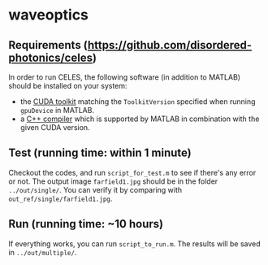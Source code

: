 # waveoptics

## Requirements (https://github.com/disordered-photonics/celes)
In order to run CELES, the following software (in addition to MATLAB) should be installed on your system:
* the [CUDA toolkit](https://developer.nvidia.com/cuda-downloads) matching the `ToolkitVersion` specified when running `gpuDevice` in MATLAB.
* a [C++ compiler](https://it.mathworks.com/support/compilers.html) which is supported by MATLAB in combination with the given CUDA version.

## Test (running time: within 1 minute)
Checkout the codes, and run `script_for_test.m` to see if there's any error or not. The output image `farfield1.jpg` should be in the folder `../out/single/`. You can verify it by comparing with `out_ref/single/farfield1.jpg`. 

## Run (running time: ~10 hours)
If everything works, you can run `script_to_run.m`. The results will be saved in `../out/multiple/`.